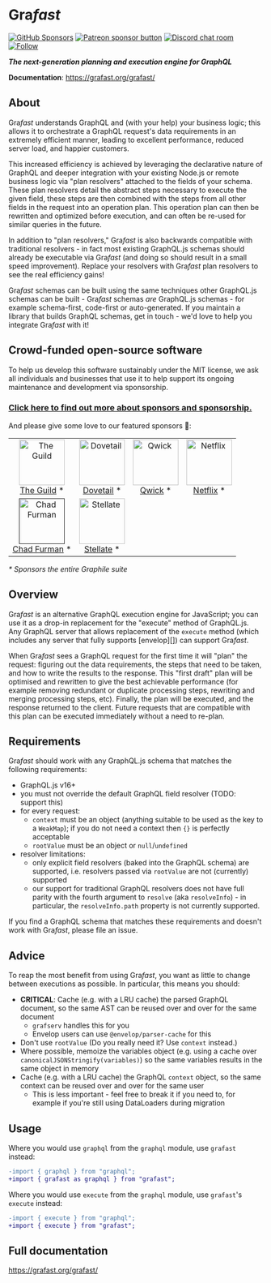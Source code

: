 # Gra*fast*

[![GitHub Sponsors](https://img.shields.io/github/sponsors/benjie?color=ff69b4&label=github%20sponsors)](https://github.com/sponsors/benjie)
[![Patreon sponsor button](https://img.shields.io/badge/sponsor-via%20Patreon-orange.svg)](https://patreon.com/benjie)
[![Discord chat room](https://img.shields.io/discord/489127045289476126.svg)](http://discord.gg/graphile)
[![Follow](https://img.shields.io/badge/twitter-@GrafastHQ-blueviolet.svg)](https://twitter.com/GrafastHQ)

_**The next-generation planning and execution engine for GraphQL**_

**Documentation**: https://grafast.org/grafast/

## About

Gra*fast* understands GraphQL and (with your help) your business logic; this
allows it to orchestrate a GraphQL request's data requirements in an extremely
efficient manner, leading to excellent performance, reduced server load, and
happier customers.

This increased efficiency is achieved by leveraging the declarative nature of
GraphQL and deeper integration with your existing Node.js or remote business
logic via "plan resolvers" attached to the fields of your schema. These plan
resolvers detail the abstract steps necessary to execute the given field, these
steps are then combined with the steps from all other fields in the request into
an operation plan. This operation plan can then be rewritten and optimized
before execution, and can often be re-used for similar queries in the future.

In addition to "plan resolvers," Gra*fast* is also backwards compatible with
traditional resolvers - in fact most existing GraphQL.js schemas should already
be executable via Gra*fast* (and doing so should result in a small speed
improvement). Replace your resolvers with Gra*fast* plan resolvers to see the
real efficiency gains!

Gra*fast* schemas can be built using the same techniques other GraphQL.js
schemas can be built - Gra*fast* schemas _are_ GraphQL.js schemas - for example
schema-first, code-first or auto-generated. If you maintain a library that
builds GraphQL schemas, get in touch - we'd love to help you integrate Gra*fast*
with it!

<!-- SPONSORS_BEGIN -->

## Crowd-funded open-source software

To help us develop this software sustainably under the MIT license, we ask all
individuals and businesses that use it to help support its ongoing maintenance
and development via sponsorship.

### [Click here to find out more about sponsors and sponsorship.](https://www.graphile.org/sponsor/)

And please give some love to our featured sponsors 🤩:

<table><tr>
<td align="center"><a href="https://www.the-guild.dev/"><img src="https://graphile.org/images/sponsors/theguild.png" width="90" height="90" alt="The Guild" /><br />The Guild</a> *</td>
<td align="center"><a href="https://dovetailapp.com/"><img src="https://graphile.org/images/sponsors/dovetail.png" width="90" height="90" alt="Dovetail" /><br />Dovetail</a> *</td>
<td align="center"><a href="https://qwick.com/"><img src="https://graphile.org/images/sponsors/qwick.png" width="90" height="90" alt="Qwick" /><br />Qwick</a> *</td>
<td align="center"><a href="https://www.netflix.com/"><img src="https://graphile.org/images/sponsors/Netflix.png" width="90" height="90" alt="Netflix" /><br />Netflix</a> *</td>
</tr><tr>
<td align="center"><a href=""><img src="https://graphile.org/images/sponsors/chadf.png" width="90" height="90" alt="Chad Furman" /><br />Chad Furman</a> *</td>
<td align="center"><a href="https://stellate.co/"><img src="https://graphile.org/images/sponsors/Stellate.png" width="90" height="90" alt="Stellate" /><br />Stellate</a> *</td>
</tr></table>

<em>\* Sponsors the entire Graphile suite</em>

<!-- SPONSORS_END -->

## Overview

Gra*fast* is an alternative GraphQL execution engine for JavaScript; you can use
it as a drop-in replacement for the "execute" method of GraphQL.js. Any GraphQL
server that allows replacement of the `execute` method (which includes any
server that fully supports [envelop][]) can support Gra*fast*.

When Gra*fast* sees a GraphQL request for the first time it will "plan" the
request: figuring out the data requirements, the steps that need to be taken,
and how to write the results to the response. This "first draft" plan will be
optimised and rewritten to give the best achievable performance (for example
removing redundant or duplicate processing steps, rewriting and merging
processing steps, etc). Finally, the plan will be executed, and the response
returned to the client. Future requests that are compatible with this plan can
be executed immediately without a need to re-plan.

## Requirements

Gra*fast* should work with any GraphQL.js schema that matches the following
requirements:

- GraphQL.js v16+
- you must not override the default GraphQL field resolver (TODO: support this)
- for every request:
  - `context` must be an object (anything suitable to be used as the key to a
    `WeakMap`); if you do not need a context then `{}` is perfectly acceptable
  - `rootValue` must be an object or `null`/`undefined`
- resolver limitations:
  - only explicit field resolvers (baked into the GraphQL schema) are supported,
    i.e. resolvers passed via `rootValue` are not (currently) supported
  - our support for traditional GraphQL resolvers does not have full parity with
    the fourth argument to `resolve` (aka `resolveInfo`) - in particular, the
    `resolveInfo.path` property is not currently supported.

If you find a GraphQL schema that matches these requirements and doesn't work
with Gra*fast*, please file an issue.

## Advice

To reap the most benefit from using Gra*fast*, you want as little to change
between executions as possible. In particular, this means you should:

- **CRITICAL**: Cache (e.g. with a LRU cache) the parsed GraphQL document, so
  the same AST can be reused over and over for the same document
  - `grafserv` handles this for you
  - Envelop users can use `@envelop/parser-cache` for this
- Don't use `rootValue` (Do you really need it? Use `context` instead.)
- Where possible, memoize the variables object (e.g. using a cache over
  `canonicalJSONStringify(variables)`) so the same variables results in the same
  object in memory
- Cache (e.g. with a LRU cache) the GraphQL `context` object, so the same
  context can be reused over and over for the same user
  - This is less important - feel free to break it if you need to, for example
    if you're still using DataLoaders during migration

## Usage

Where you would use `graphql` from the `graphql` module, use `grafast` instead:

```diff
-import { graphql } from "graphql";
+import { grafast as graphql } from "grafast";
```

Where you would use `execute` from the `graphql` module, use `grafast`'s
`execute` instead:

```diff
-import { execute } from "graphql";
+import { execute } from "grafast";
```

## Full documentation

https://grafast.org/grafast/
